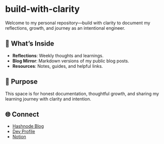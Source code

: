 # build-with-clarity

Welcome to my personal repository—build with clarity to document my reflections, growth, and journey as an intentional engineer.

## 📘 What’s Inside

- **Reflections**: Weekly thoughts and learnings.
- **Blog Mirror**: Markdown versions of my public blog posts.
- **Resources**: Notes, guides, and helpful links.

## 🎯 Purpose

This space is for honest documentation, thoughtful growth, and sharing my learning journey with clarity and intention.

## 🌐 Connect

- [Hashnode Blog](https://hashnode.com/@ramyakaruturi)
- [Dev Profile](https://dev.to/ramyakaruturi)
- [Notion](https://www.notion.so/Scaling-Myself-2404eceb2912805c9beccee5983fb984)
